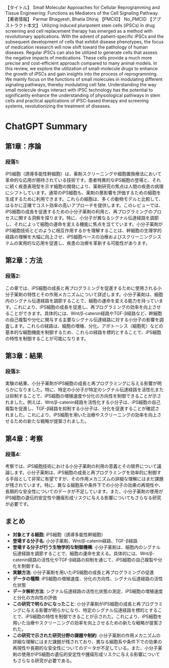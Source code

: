 【タイトル】
Small Molecular Approaches for Cellular Reprogramming and Tissue Engineering: Functions as Mediators of the Cell Signaling Pathway.
【著者情報】
Parmar Bhagyesh, Bhatia Dhiraj
【PMCID】
No_PMCID
【アブストラクト本文】
Utilizing induced pluripotent stem cells (iPSCs) in drug screening and cell replacement therapy has emerged as a method with revolutionary applications. With the advent of patient-specific iPSCs and the subsequent development of cells that exhibit disease phenotypes, the focus of medication research will now shift toward the pathology of human diseases. Regular iPSCs can also be utilized to generate cells that assess the negative impacts of medications. These cells provide a much more precise and cost-efficient approach compared to many animal models. In this review, we explore the utilization of small-molecule drugs to enhance the growth of iPSCs and gain insights into the process of reprogramming. We mainly focus on the functions of small molecules in modulating different signaling pathways, thereby modulating cell fate. Understanding the way small molecule drugs interact with iPSC technology has the potential to significantly enhance the understanding of physiological pathways in stem cells and practical applications of iPSC-based therapy and screening systems, revolutionizing the treatment of diseases.
# ChatGPT Summary
## 第1章：序論

### 段落1:
iPS細胞（誘導多能性幹細胞）は、薬剤スクリーニングや細胞置換療法において革命的な応用が期待されている技術です。患者特異的なiPS細胞の登場と、それに続く疾患表現型を示す細胞の開発により、薬剤研究の焦点は人間の疾患の病理にシフトしています。通常のiPS細胞も、薬剤の悪影響を評価するための細胞を生成するために利用できます。これらの細胞は、多くの動物モデルと比較して、はるかに正確でコスト効率の高いアプローチを提供します。このレビューでは、iPS細胞の成長を促進するための小分子薬剤の利用と、再プログラミングのプロセスに関する洞察を探ります。特に、小分子が異なるシグナル伝達経路を調節し、それによって細胞の運命を変える機能に焦点を当てています。小分子薬剤がiPS細胞技術とどのように相互作用するかを理解することは、幹細胞の生理学的経路の理解を大幅に向上させ、iPS細胞ベースの治療およびスクリーニングシステムの実用的な応用を促進し、疾患の治療を革新する可能性があります。

## 第2章：方法

### 段落2:
この章では、iPS細胞の成長と再プログラミングを促進するために使用される小分子薬剤の特性とその作用メカニズムについて詳述します。小分子薬剤は、細胞内のシグナル伝達経路を調節することで、細胞の運命を変える能力を持っています。これにより、iPS細胞の成長を促進し、再プログラミングの効率を向上させることができます。具体的には、Wnt/β-catenin経路やTGF-β経路など、幹細胞の自己複製や分化に関与する主要なシグナル伝達経路に対する小分子の影響を調査します。これらの経路は、細胞の増殖、分化、アポトーシス（細胞死）などの基本的な細胞機能を制御するため、これらの経路を標的とすることで、iPS細胞の特性を制御することが可能になります。

## 第3章：結果

### 段落3:
実験の結果、小分子薬剤がiPS細胞の成長と再プログラミングに与える影響が明らかになりました。特に、特定の小分子が特定のシグナル伝達経路を活性化または抑制することで、iPS細胞の増殖速度や分化の方向性を制御できることが示されました。例えば、Wnt/β-catenin経路を活性化する小分子は、iPS細胞の自己複製を促進し、TGF-β経路を抑制する小分子は、分化を促進することが確認されました。これにより、iPS細胞を用いた治療やスクリーニングの効率を向上させるための新たな戦略が提案されました。

## 第4章：考察

### 段落4:
考察では、iPS細胞技術における小分子薬剤の利用の意義とその限界について議論します。小分子薬剤は、iPS細胞の成長と再プログラミングを効率的に制御する手段として非常に有望ですが、その作用メカニズムの詳細な理解にはまだ課題が残されています。特に、異なる細胞系や条件下での小分子の効果の再現性や、長期的な安全性についてのデータが不足しています。また、小分子薬剤の使用がiPS細胞の遺伝的安定性や腫瘍形成リスクに与える影響についてもさらなる研究が必要です。

## まとめ

- **対象とする細胞**: iPS細胞（誘導多能性幹細胞）
- **登場する分子名**: 小分子薬剤、Wnt/β-catenin経路、TGF-β経路
- **登場する分子が行う生物学的な制御機構**: 小分子薬剤は、細胞内のシグナル伝達経路を調節することで、細胞の運命を変える。具体的には、Wnt/β-catenin経路の活性化やTGF-β経路の抑制を通じて、iPS細胞の自己複製や分化を制御する。
- **実験方法**: 小分子薬剤を用いたiPS細胞の成長と再プログラミングの促進
- **データの種類**: iPS細胞の増殖速度、分化の方向性、シグナル伝達経路の活性化状態
- **データ解析方法**: シグナル伝達経路の活性化状態の測定、iPS細胞の増殖速度と分化の方向性の評価
- **この研究で明らかになったこと**: 小分子薬剤がiPS細胞の成長と再プログラミングに与える影響が明らかになり、特定のシグナル伝達経路を標的とすることで、iPS細胞の特性を制御できることが示された。これにより、iPS細胞を用いた治療やスクリーニングの効率を向上させるための新たな戦略が提案された。
- **この研究で示された研究分野の課題や制約**: 小分子薬剤の作用メカニズムの詳細な理解にはまだ課題が残されており、異なる細胞系や条件下での効果の再現性や長期的な安全性についてのデータが不足している。また、小分子薬剤の使用がiPS細胞の遺伝的安定性や腫瘍形成リスクに与える影響についてもさらなる研究が必要である。
